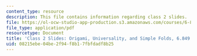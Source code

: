 ```yaml
---
content_type: resource
description: This file contains information regarding class 2 slides.
file: https://ol-ocw-studio-app-production.s3.amazonaws.com/courses/6-849-geometric-folding-algorithms-linkages-origami-polyhedra-fall-2012/08215ebe04be2f94f8b17fbfdadf8b25_MIT6_849F12_slidesC02.pdf
file_type: application/pdf
resourcetype: Document
title: 'Class 2 Slides: Origami, Universality, and Simple Folds, 6.849 Fall 2012'
uid: 08215ebe-04be-2f94-f8b1-7fbfdadf8b25
---
```


